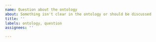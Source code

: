 ```yaml
---
name: Question about the ontology
about: Something isn't clear in the ontology or should be discussed
title: ''
labels: ontology, question
assignees: ''

---
```

